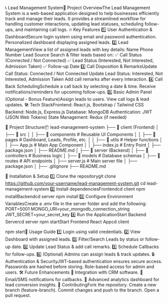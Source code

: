 📞 Lead Management System🚀 Project OverviewThe Lead Management System is a web-based application designed to help businesses efficiently track and manage their leads. It provides a streamlined workflow for handling customer interactions, updating lead statuses, scheduling follow-ups, and maintaining call logs.
🔥 Key Features
1️⃣ User Authentication & DashboardSecure login system using email and password authentication.
Personalized dashboard displaying assigned leads.
2️⃣ Lead ManagementView a list of assigned leads with key details:
Name
Phone Number
Lead Source
Search & filter leads based on:
✅ Call Status (Connected / Not Connected)
✅ Lead Status (Interested, Not Interested, Admission Taken)
✅ Follow-up Date
3️⃣ Call Disposition & RemarksUpdate Call Status: Connected / Not Connected
Update Lead Status: Interested, Not Interested, Admission Taken
Add call remarks after every interaction.
4️⃣ Call Back SchedulingSchedule a call back by selecting a date & time.
Receive notifications/reminders for upcoming follow-ups.
5️⃣ Basic Admin Panel (Optional - Bonus Feature)Assign leads to users.
View call logs & lead updates.
🛠️ Tech StackFrontend: React.js, Bootstrap / Tailwind CSS
Backend: Node.js, Express.js
Database: MongoDB
Authentication: JWT (JSON Web Tokens)
State Management: Redux (if needed)

📂 Project Structure📦 lead-management-system
├── 📁 client (Frontend)
│   ├── 📂 src
│   │   ├── 📁 components  # Reusable UI Components
│   │   ├── 📁 pages       # Dashboard, Leads, Profile, etc.
│   │   ├── 📁 utils       # Helper functions
│   │   ├── App.js        # Main App Component
│   │   ├── index.js      # Entry Point
│   ├── package.json
│   ├── README.md
│
├── 📁 server (Backend)
│   ├── 📂 controllers    # Business logic
│   ├── 📂 models         # Database schemas
│   ├── 📂 routes         # API endpoints
│   ├── server.js        # Main server file
│   ├── package.json
│
├── .gitignore
├── README.md

🔧 Installation & Setup
1️⃣ Clone the repositorygit clone https://github.com/your-username/lead-management-system.git
cd lead-management-system
2️⃣ Install dependenciesFrontendcd client
npm installBackendcd server
npm install
3️⃣ Configure Environment VariablesCreate a .env file in the server folder and add the following:
PORT=5001
MONGO_URI=your_mongodb_connection_string
JWT_SECRET=your_secret_key
4️⃣ Run the ApplicationStart Backend Servercd server
npm startStart Frontend React Appcd client

npm start📌 Usage Guide
1️⃣ Login using valid credentials.
2️⃣ View Dashboard with assigned leads.
3️⃣ Filter/Search Leads by status or follow-up date.
4️⃣ Update Lead Status & add call remarks.
5️⃣ Schedule Callbacks for follow-ups.
6️⃣ (Optional) Admins can assign leads & track updates.
🔒 Authentication & SecurityJWT-based authentication ensures secure access.
Passwords are hashed before storing.
Role-based access for admin and users.
🛠️ Future Enhancements
🔹 Integration with CRM software.
🔹 Email/SMS notifications for callbacks.
🔹 Advanced analytics dashboard for lead conversion insights.
🤝 ContributingFork the repository.
Create a new branch (feature-branch).
Commit changes and push to the branch.
Open a pull request.

